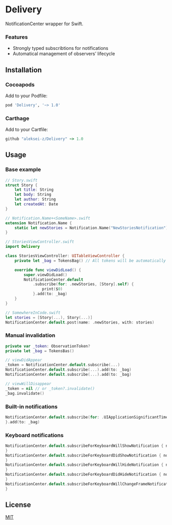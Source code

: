 # Delivery

NotificationCenter wrapper for Swift.

### Features
* Strongly typed subscribtions for notifications
* Automatical management of observers’ lifecycle

## Installation

### Cocoapods

Add to your Podfile:
```ruby
pod 'Delivery', '~> 1.0'
```

### Carthage

Add to your Cartfile:
```ruby
github "aleksei-z/Delivery" ~> 1.0
```

## Usage

### Base example

```swift
// Story.swift
struct Story {
	let title: String
	let body: String
	let author: String
	let createdAt: Date
}

// Notification.Name+<SomeName>.swift
extension Notification.Name {
	static let newStories = Notification.Name("NewStoriesNotification")
}

// StoriesViewController.swift
import Delivery

class StoriesViewController: UITableViewController {
	private let _bag = TokensBag() // All tokens will be automatically invalidated when view controller will be about to be disposed.

	override func viewDidLoad() {
		super.viewDidLoad()
		NotificationCenter.default
			.subscribe(for: .newStories, [Story].self) {
				print($0)
        	}.add(to: _bag)
	}
}

// SomewhereInCode.swift
let stories = [Story(...), Story(...)]
NotificationCenter.default.post(name: .newStories, with: stories)
```

### Manual invalidation

```swift
private var _token: ObservationToken?
private let _bag = TokensBas()

// viewDidAppear
_token = NotificationCenter.default.subscribe(...)
NotificationCenter.default.subscribe(...).add(to: _bag)
NotificationCenter.default.subscribe(...).add(to: _bag)

// viewWillDisappear
_token = nil // or _token?.invalidate()
_bag.invalidate()
```

### Built-in notifications

```swift
NotificationCenter.default.subscribe(for: .UIApplicationSignificantTimeChange) { userInfo in
}.add(to: _bag)
```

### Keyboard notifications

```swift
NotificationCenter.default.subscribeForKeyboardWillShowNotification { note in
}
NotificationCenter.default.subscribeForKeyboardDidShowNotification { note in
}
NotificationCenter.default.subscribeForKeyboardWillHideNotification { note in
}
NotificationCenter.default.subscribeForKeyboardDidHideNotification { note in
}
NotificationCenter.default.subscribeForKeyboardWillChangeFrameNotification { note in
}
```

## License

[MIT](https://en.wikipedia.org/wiki/MIT_License)
